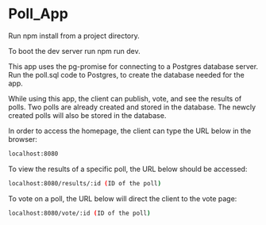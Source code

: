 # Poll_App

Run npm install from a project directory.

To boot the dev server run npm run dev.

This app uses the pg-promise for connecting to a Postgres database server. Run the poll.sql code to Postgres, to create the database needed for the app.

While using this app, the client can publish, vote, and see the results of polls. Two polls are already created and stored in the database. The newcly created polls will also be stored in the database.

In order to access the homepage, the client can type the URL below in the browser:

```bash
localhost:8080
```

To view the results of a specific poll, the URL below should be accessed:

```bash
localhost:8080/results/:id (ID of the poll)
```

To vote on a poll, the URL below will direct the client to the vote page:

```bash
localhost:8080/vote/:id (ID of the poll)
```

